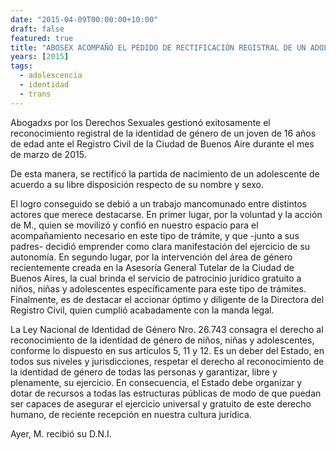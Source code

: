 ```yaml
---
date: "2015-04-09T00:00:00+10:00"
draft: false
featured: true
title: "ABOSEX ACOMPAÑÓ EL PEDIDO DE RECTIFICACIÓN REGISTRAL DE UN ADOLESCENTE TRANS"
years: [2015]
tags:
  - adolescencia
  - identidad
  - trans
---
```


Abogadxs por los Derechos Sexuales gestionó exitosamente el reconocimiento registral de la identidad de género de un joven de 16 años de edad ante el Registro Civil de la Ciudad de Buenos Aire durante el mes de marzo de 2015. 

De esta manera, se rectificó la partida de nacimiento de un adolescente de acuerdo a su libre disposición respecto de su nombre y sexo.

El logro conseguido se debió a un trabajo mancomunado entre distintos actores que merece destacarse. En primer lugar, por la voluntad y la acción de M., quien se movilizó y confió en nuestro espacio para el acompañamiento necesario en este tipo de trámite, y que -junto a sus padres- decidió emprender como clara manifestación del ejercicio de su autonomía. En segundo lugar, por la intervención del área de género recientemente creada en la Asesoría General Tutelar de la Ciudad de Buenos Aires, la cual brinda el servicio de patrocinio jurídico gratuito a niños, niñas y adolescentes específicamente para este tipo de trámites. Finalmente, es de destacar el accionar óptimo y diligente de la Directora del Registro Civil, quien cumplió acabadamente con la manda legal.

La Ley Nacional de Identidad de Género Nro. 26.743 consagra el derecho al reconocimiento de la identidad de género de niños, niñas y adolescentes, conforme lo dispuesto en sus artículos 5, 11 y 12. Es un deber del Estado, en todos sus niveles y jurisdicciones, respetar el derecho al reconocimiento de la identidad de género de todas las personas y garantizar, libre y plenamente, su ejercicio. En consecuencia, el Estado debe organizar y dotar de recursos a todas las estructuras públicas de modo de que puedan ser capaces de asegurar el ejercicio universal y gratuito de este derecho humano, de reciente recepción en nuestra cultura jurídica.

Ayer, M. recibió su D.N.I.